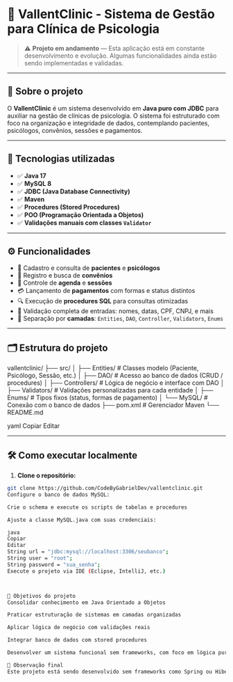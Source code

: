# 🧠 VallentClinic - Sistema de Gestão para Clínica de Psicologia

> ⚠️ **Projeto em andamento** — Esta aplicação está em constante desenvolvimento e evolução. Algumas funcionalidades ainda estão sendo implementadas e validadas.

---

## 📌 Sobre o projeto

O **VallentClinic** é um sistema desenvolvido em **Java puro com JDBC** para auxiliar na gestão de clínicas de psicologia. O sistema foi estruturado com foco na organização e integridade de dados, contemplando pacientes, psicólogos, convênios, sessões e pagamentos.

---

## 🚀 Tecnologias utilizadas

- ✅ **Java 17**
- ✅ **MySQL 8**
- ✅ **JDBC (Java Database Connectivity)**
- ✅ **Maven**
- ✅ **Procedures (Stored Procedures)**
- ✅ **POO (Programação Orientada a Objetos)**
- ✅ **Validações manuais com classes `Validator`**

---

## ⚙️ Funcionalidades

- 👥 Cadastro e consulta de **pacientes** e **psicólogos**
- 📑 Registro e busca de **convênios**
- 📆 Controle de **agenda** e **sessões**
- 💳 Lançamento de **pagamentos** com formas e status distintos
- 🔍 Execução de **procedures SQL** para consultas otimizadas
- 🧪 Validação completa de entradas: nomes, datas, CPF, CNPJ, e mais
- 📁 Separação por **camadas**: `Entities`, `DAO`, `Controller`, `Validators`, `Enums`

---

## 🗂 Estrutura do projeto

vallentclinic/
├── src/
│ ├── Entities/ # Classes modelo (Paciente, Psicólogo, Sessão, etc.)
│ ├── DAO/ # Acesso ao banco de dados (CRUD / procedures)
│ ├── Controllers/ # Lógica de negócio e interface com DAO
│ ├── Validators/ # Validações personalizadas para cada entidade
│ ├── Enums/ # Tipos fixos (status, formas de pagamento)
│ └── MySQL/ # Conexão com o banco de dados
├── pom.xml # Gerenciador Maven
└── README.md

yaml
Copiar
Editar

---

## 🛠 Como executar localmente

1. **Clone o repositório:**

```bash
git clone https://github.com/CodeByGabrielDev/vallentclinic.git
Configure o banco de dados MySQL:

Crie o schema e execute os scripts de tabelas e procedures

Ajuste a classe MySQL.java com suas credenciais:

java
Copiar
Editar
String url = "jdbc:mysql://localhost:3306/seubanco";
String user = "root";
String password = "sua_senha";
Execute o projeto via IDE (Eclipse, IntelliJ, etc.)



🎯 Objetivos do projeto
Consolidar conhecimento em Java Orientado a Objetos

Praticar estruturação de sistemas em camadas organizadas

Aplicar lógica de negócio com validações reais

Integrar banco de dados com stored procedures

Desenvolver um sistema funcional sem frameworks, com foco em lógica pura

📌 Observação final
Este projeto está sendo desenvolvido sem frameworks como Spring ou Hibernate intencionalmente, para aprofundar o domínio da linguagem Java, JDBC e a lógica aplicada em cada etapa do processo de desenvolvimento.
